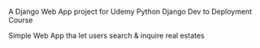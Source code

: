 A Django Web App project for Udemy Python Django Dev to Deployment Course

Simple Web App tha let users search & inquire real estates
